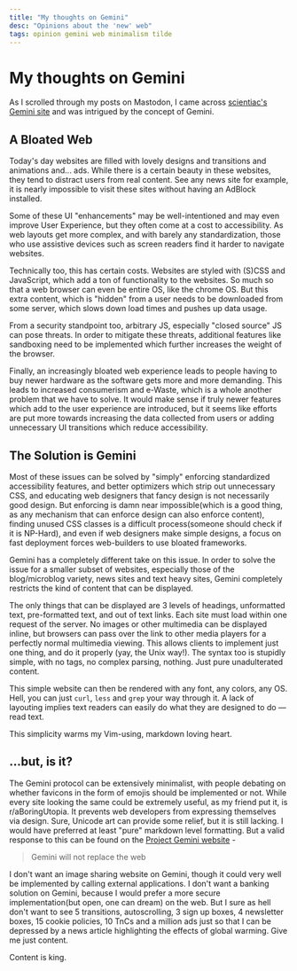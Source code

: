 ```yaml
---
title: "My thoughts on Gemini"
desc: "Opinions about the 'new' web"
tags: opinion gemini web minimalism tilde
---
```


# My thoughts on Gemini

As I scrolled through my posts on Mastodon, I came across [scientiac's](https://tilde.team/~scientiac/) [Gemini site](gemini://gemini.ctrl-c.club/~scientiac/) and was intrigued by the concept of Gemini.

## A Bloated Web

Today's day websites are filled with lovely designs and transitions and animations and... ads. While there is a certain beauty in these websites, they tend to distract users from real content. See any news site for example, it is nearly impossible to visit these sites without having an AdBlock installed.

Some of these UI "enhancements" may be well-intentioned and may even improve User Experience, but they often come at a cost to accessibility. As web layouts get more complex, and with barely any standardization, those who use assistive devices such as screen readers find it harder to navigate websites.

Technically too, this has certain costs. Websites are styled with (S)CSS and JavaScript, which add a ton of functionality to the websites. So much so that a web browser can even be entire OS, like the chrome OS. But this extra content, which is "hidden" from a user needs to be downloaded from some server, which slows down load times and pushes up data usage.

From a security standpoint too, arbitrary JS, especially "closed source" JS can pose threats. In order to mitigate these threats, additional features like sandboxing need to be implemented which further increases the weight of the browser.

Finally, an increasingly bloated web experience leads to people having to buy newer hardware as the software gets more and more demanding. This leads to increased consumerism and e-Waste, which is a whole another problem that we have to solve. It would make sense if truly newer features which add to the user experience are introduced, but it seems like efforts are put more towards increasing the data collected from users or adding unnecessary UI transitions which reduce accessibility.

## The Solution is Gemini

Most of these issues can be solved by "simply" enforcing standardized accessibility features, and better optimizers which strip out unnecessary CSS, and educating web designers that fancy design is not necessarily good design. But enforcing is damn near impossible(which is a good thing, as any mechanism that can enforce design can also enforce content), finding unused CSS classes is a difficult process(someone should check if it is NP-Hard), and even if web designers make simple designs, a focus on fast deployment forces web-builders to use bloated frameworks.

Gemini has a completely different take on this issue. In order to solve the issue for a smaller subset of websites, especially those of the blog/microblog variety, news sites and text heavy sites, Gemini completely restricts the kind of content that can be displayed.

The only things that can be displayed are 3 levels of headings, unformatted text, pre-formatted text, and out of text links. Each site must load within one request of the server. No images or other multimedia can be displayed inline, but browsers can pass over the link to other media players for a perfectly normal multimedia viewing. This allows clients to implement just one thing, and do it properly (yay, the Unix way!). The syntax too is stupidly simple, with no tags, no complex parsing, nothing. Just pure unadulterated content.

This simple website can then be rendered with any font, any colors, any OS. Hell, you can just `curl`, `less` and `grep` your way through it. A lack of layouting implies text readers can easily do what they are designed to do — read text.

This simplicity warms my Vim-using, markdown loving heart.

## ...but, is it?

The Gemini protocol can be extensively minimalist, with people debating on whether favicons in the form of emojis should be implemented or not. While every site looking the same could be extremely useful, as my friend put it, is r/aBoringUtopia. It prevents web developers from expressing themselves via design. Sure, Unicode art can provide some relief, but it is still lacking. I would have preferred at least "pure" markdown level formatting. But a valid response to this can be found on the [Project Gemini website](https://gemini.circumlunar.space/) -

> Gemini will not replace the web

I don't want an image sharing website on Gemini, though it could very well be implemented by calling external applications. I don't want a banking solution on Gemini, because I would prefer a more secure implementation(but open, one can dream) on the web. But I sure as hell don't want to see 5 transitions, autoscrolling, 3 sign up boxes, 4 newsletter boxes, 15 cookie policies, 10 TnCs and a million ads just so that I can be depressed by a news article highlighting the effects of global warming. Give me just content.

Content is king.
